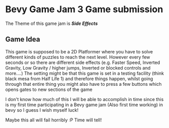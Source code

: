 # Bevy Game Jam 3 Game submission

The Theme of this game jam is ***Side Effects***

## Game Idea

This game is supposed to be a 2D Platformer where you have to solve different
kinds of puzzles to reach the next level. However every few seconds or so there
are different side effects (e.g. Faster Speed, Inverted Gravity, Low Gravity / 
higher jumps, Inverted or blocked controls and more....) The setting might be
that this game is set in a testing facility (think black mesa from Half Life 1)
and therefore things happen, whilst going through that entire thing you might
also have to press a few buttons which opens gates to new sections of the game

I don't know how much of this I will be able to accomplish in time since this
is my first time participating in a Bevy game jam (Also first time working) in
bevy so I guess I wish myself luck!


Maybe this all will fail horribly :P 
Time will tell!
